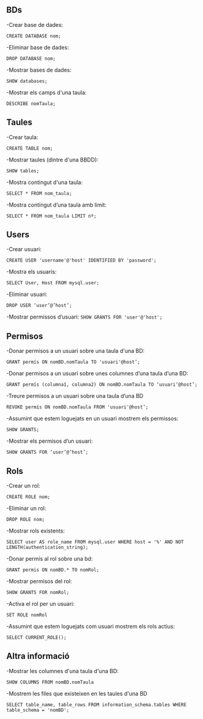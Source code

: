 ## BDs

-Crear base de dades:

`CREATE DATABASE nom;`

-Eliminar base de dades:

`DROP DATABASE nom;`

-Mostrar bases de dades:

`SHOW databases;`

-Mostrar els camps d'una taula:

`DESCRIBE nomTaula;`

## Taules

-Crear taula:

`CREATE TABLE nom;`

-Mostrar taules (dintre d'una BBDD):

`SHOW tables;`

-Mostra contingut d'una taula:

`SELECT * FROM nom_taula;`

-Mostra contingut d’una taula amb limit:

`SELECT * FROM nom_taula LIMIT nº;`

## Users

-Crear usuari:

`CREATE USER 'username'@'host' IDENTIFIED BY 'password';`

-Mostra els usuaris:

`SELECT User, Host FROM mysql.user;`

-Eliminar usuari:

`DROP USER ‘user’@’host’;`

-Mostrar permissos d’usuari:
`SHOW GRANTS FOR 'user'@'host';`

## Permisos

-Donar permisos a un usuari sobre una taula d'una BD:

`GRANT permís ON nomBD.nomTaula TO 'usuari'@host’;`

-Donar permisos a un usuari sobre unes columnes d’una taula d’una BD:

`GRANT permís (columna1, columna2) ON nomBD.nomTaula TO ‘usuari’@host’;`

-Treure permisos a un usuari sobre una taula d’una BD

`REVOKE permís ON nomBD.nomTaula FROM 'usuari'@host’;`

-Assumint que estem loguejats en un usuari mostrem els permissos:

`SHOW GRANTS;`

-Mostrar els permisos d’un usuari:

`SHOW GRANTS FOR ‘user’@’host’;`

## Rols

-Crear un rol:

`CREATE ROLE nom;`

-Eliminar un rol:

`DROP ROLE nom;`

-Mostrar rols existents:

`SELECT user AS role_name
FROM mysql.user
WHERE host = '%'
AND NOT LENGTH(authentication_string);`

-Donar permís al rol sobre una bd:

`GRANT permis ON nomBD.* TO nomRol;`

-Mostrar permisos del rol:

`SHOW GRANTS FOR nomRol;`

-Activa el rol per un usuari:

`SET ROLE nomRol`

-Assumint que estem loguejats com usuari mostrem els rols actius:

`SELECT CURRENT_ROLE();`

## Altra informació
-Mostrar les columnes d'una taula d'una BD:

`SHOW COLUMNS FROM nomBD.nomTaula`

-Mostrem les files que existeixen en les taules d'una BD

`SELECT table_name, table_rows
FROM information_schema.tables
WHERE table_schema = 'nomBD';`
